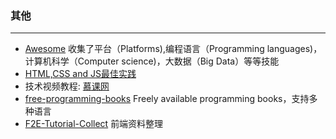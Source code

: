 ### 其他

---

* [Awesome](https://github.com/sindresorhus/awesome)
  收集了平台（Platforms\),编程语言（Programming languages\)，计算机科学（Computer science\)，大数据（Big Data）等等技能
* [HTML,CSS and JS最佳实践](https://github.com/bendc/frontend-guidelines)
* 技术视频教程:
  [慕课网](http://www.imooc.com/)
* [free-programming-books](https://github.com/vhf/free-programming-books)
  Freely available programming books，支持多种语言
* [F2E-Tutorial-Collect](https://github.com/jobbole/awesome-machine-learning-cn)
  前端资料整理



